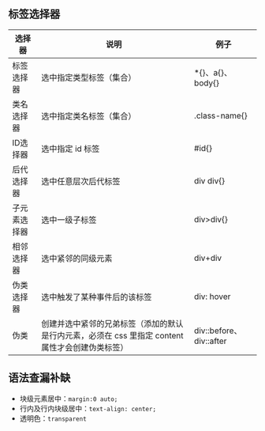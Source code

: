 ## 标签选择器

| 选择器       | 说明                                                         | 例子                    |
| ------------ | ------------------------------------------------------------ | ----------------------- |
| 标签选择器   | 选中指定类型标签（集合）                                     | *{}、a{}、body{}        |
| 类名选择器   | 选中指定类名标签（集合）                                     | .class-name{}           |
| ID选择器     | 选中指定 id 标签                                             | #id{}                   |
| 后代选择器   | 选中任意层次后代标签                                         | div div{}               |
| 子元素选择器 | 选中一级子标签                                               | div>div{}               |
| 相邻选择器   | 选中紧邻的同级元素                                           | div+div                 |
| 伪类选择器   | 选中触发了某种事件后的该标签                                 | div: hover              |
| 伪类         | 创建并选中紧邻的兄弟标签（添加的默认是行内元素，必须在 css 里指定 content 属性才会创建伪类标签） | div::before、div::after |

## 语法查漏补缺

- 块级元素居中：`margin:0 auto;`
- 行内及行内块级居中：`text-align: center;`
- 透明色：`transparent`

